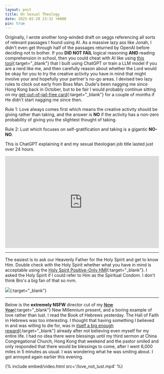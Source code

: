 ```yaml
---
layout: post
title: On Sexual Theology
date: 2025-02-20 23:32 +0000
pin: true
---
```


Originally, I wrote another long-winded draft on seggs referencing all sorts of relevant passages I found using AI. As a massive lazy ass like Jonah, I didn't even get through half of the passages returned by OpenAI before deciding not to bother. If you **DID NOT FAIL** logical reasoning **AND** reading comprehension in school, then you could cheat with AI like using [this tool](https://biblesays.love/){:target="_blank"} that I built using ChatGPT or train a LLM model if you are a nerd like me, and then carefully reason about whether the Lord would be okay for you to try the creative activity you have in mind that might involve your and hopefully your partner's no-go areas. I devised two lazy rules to clock out early from Boss Man. Dude's been nagging me since Hong Kong back in October, but to be fair I would probably continue sitting on my [get-out-of-jail-free card](../on-background-music/){:target="_blank"} for a couple of months if He didn't start nagging me since then.

Rule 1: Love always comes first which means the creative activity should be giving rather than taking, and the answer is **NO** if the activity has a non-zero probability of giving you the slightest thought of taking.

Rule 2: Lust which focuses on self-gratification and taking is a gigantic **NO-NO**.

This is ChatGPT explaining it and my sexual theologian job title lasted just over 24 hours.

<embed src="https://dl.hesaid.love/Lust_vs_Love.pdf" type="application/pdf" width="100%" height="300px" />

---

The easiest is to ask our Heavenly Father for the Holy Spirit and get to know Him. Double check with the Holy Spirit whether what you have in mind is acceptable using the [Holy Spirit Positive-Only HMI](../on-positive-only-hmi/){:target="_blank"}. I asked the Holy Spirit if I could refer to Him as the Spiritual Condom. I don't think Bro's a big fan of that so nvm.

![](/9yAr35Btsyf4hKfrhf.jpg){:target="_blank"}

---

Below is the **extremely NSFW** director cut of my [~~New Year~~](../on-sacrifice/){:target="_blank"} New Millennium present, and a boring example of love rather than lust. I read the Book of Hebrews yesterday. The Hall of Faith in Hebrews was too interesting. I thought that having something I believed in and was willing to die for, was in [itself a big enough reward](../on-suffering/){:target="_blank"} already after not believing even myself for my entire life. I had no idea there were blessings until my third sermon at China Congregational Church, Hong Kong that weekend and the pastor smiled and only responded that there would be blessings to come, after I went 6,000 miles in 5 minutes as usual. I was wondering what he was smiling about. I got annoyed again earlier this evening.

{% include embed/video.html src='/love_not_lust.mp4' %}